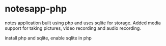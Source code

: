 # notesapp-php
notes application built using php and uses sqlite for storage. Added media support for taking pictures, video recording and audio recording. 

install php and sqlite, enable sqlite in php

